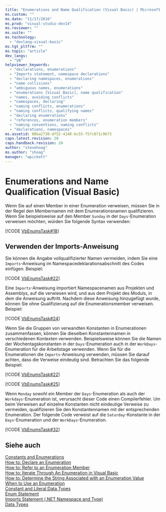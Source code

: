 ```yaml
---
title: "Enumerations and Name Qualification (Visual Basic) | Microsoft Docs"
ms.custom: ""
ms.date: "11/17/2016"
ms.prod: "visual-studio-dev14"
ms.reviewer: ""
ms.suite: ""
ms.technology: 
  - "devlang-visual-basic"
ms.tgt_pltfrm: ""
ms.topic: "article"
dev_langs: 
  - "VB"
helpviewer_keywords: 
  - "declarations, enumerations"
  - "Imports statement, namespace declarations"
  - "declaring namespaces, enumerations"
  - "name collisions"
  - "ambiguous names, enumerations"
  - "enumerations [Visual Basic], name qualification"
  - "names, avoiding conflicts"
  - "namespaces, declaring"
  - "naming conflicts, enumerations"
  - "naming conflicts, qualifying names"
  - "declaring enumerations"
  - "references, enumeration members"
  - "naming conventions, naming conflicts"
  - "declarations, namespaces"
ms.assetid: 08ba2738-df52-4140-bc55-f57c871c9b73
caps.latest.revision: 20
caps.handback.revision: 20
author: "stevehoag"
ms.author: "shoag"
manager: "wpickett"
---
```

# Enumerations and Name Qualification (Visual Basic)
Wenn Sie auf einen Member in einer Enumeration verweisen, müssen Sie in der Regel den Membernamen mit dem Enumerationsnamen qualifizieren.  Wenn Sie beispielsweise auf den Member `Sunday` in der `Days`\-Enumeration verweisen möchten, würden Sie folgende Syntax verwenden:  
  
 [!CODE [VbEnumsTask#18](../CodeSnippet/VS_Snippets_VBCSharp/VbEnumsTask#18)]  
  
## Verwenden der Imports\-Anweisung  
 Sie können die Angabe vollqualifizierter Namen vermeiden, indem Sie eine `Imports`\-Anweisung im Namespacedeklarationsabschnitt des Codes einfügen. Beispiel:  
  
 [!CODE [VbEnumsTask#22](../CodeSnippet/VS_Snippets_VBCSharp/VbEnumsTask#22)]  
  
 Eine `Imports`\-Anweisung importiert Namespacenamen aus Projekten und Assemblys, auf die verwiesen wird, und aus dem Projekt des Moduls, in dem die Anweisung auftritt.  Nachdem diese Anweisung hinzugefügt wurde, können Sie ohne Qualifizierung auf die Enumerationsmember verweisen. Beispiel:  
  
 [!CODE [VbEnumsTask#24](../CodeSnippet/VS_Snippets_VBCSharp/VbEnumsTask#24)]  
  
 Wenn Sie die Gruppen von verwandten Konstanten in Enumerationen zusammenfassen, können Sie dieselben Konstantennamen in verschiedenen Kontexten verwenden.  Beispielsweise können Sie die Namen der Wochentagskonstanten in der `Days`\-Enumeration auch in der `WorkDays`\-Enumeration für die Arbeitstage verwenden.  Wenn Sie für die Enumerationen die `Imports`\-Anweisung verwenden, müssen Sie darauf achten, dass die Verweise eindeutig sind.  Betrachten Sie das folgende Beispiel:  
  
 [!CODE [VbEnumsTask#22](../CodeSnippet/VS_Snippets_VBCSharp/VbEnumsTask#22)]  
  
 [!CODE [VbEnumsTask#25](../CodeSnippet/VS_Snippets_VBCSharp/VbEnumsTask#25)]  
  
 Wenn `Monday` sowohl ein Member der `Days`\-Enumeration als auch der `Workdays`\-Enumeration ist, verursacht dieser Code einen Compilerfehler.  Um beim Verweisen auf einzelne Konstanten nicht eindeutige Verweise zu vermeiden, qualifizieren Sie den Konstantennamen mit der entsprechenden Enumeration.  Der folgende Code verweist auf die `Saturday`\-Konstante in der `Days`\-Enumeration und der `WorkDays`\-Enumeration.  
  
 [!CODE [VbEnumsTask#32](../CodeSnippet/VS_Snippets_VBCSharp/VbEnumsTask#32)]  
  
## Siehe auch  
 [Constants and Enumerations](../../../../visual-basic/language-reference/constants-and-enumerations.md)   
 [How to: Declare an Enumeration](../../../../visual-basic/programming-guide/language-features/constants-enums/how-to-declare-enumerations.md)   
 [How to: Refer to an Enumeration Member](../../../../visual-basic/programming-guide/language-features/constants-enums/how-to-refer-to-an-enumeration-member.md)   
 [How to: Iterate Through An Enumeration in Visual Basic](../../../../visual-basic/programming-guide/language-features/constants-enums/how-to-iterate-through-an-enumeration.md)   
 [How to: Determine the String Associated with an Enumeration Value](../../../../visual-basic/programming-guide/language-features/constants-enums/how-to-determine-the-string-associated-with-an-enumeration-value.md)   
 [When to Use an Enumeration](../../../../visual-basic/programming-guide/language-features/constants-enums/when-to-use-an-enumeration.md)   
 [Constant and Literal Data Types](../../../../visual-basic/programming-guide/language-features/constants-enums/constant-and-literal-data-types.md)   
 [Enum Statement](../../../../visual-basic/language-reference/statements/enum-statement.md)   
 [Imports Statement \(.NET Namespace and Type\)](../../../../visual-basic/language-reference/statements/imports-statement-net-namespace-and-type.md)   
 [Data Types](../../../../visual-basic/language-reference/data-types/data-type-summary.md)